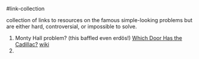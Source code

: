 #link-collection 

collection of links to resources on the famous simple-looking problems but are either hard, controversial, or impossible to solve.

1. Monty Hall problem? (this baffled even erdös!) [Which Door Has the Cadillac?](https://web.archive.org/web/20140413131827/http://www.decisionsciences.org/DecisionLine/Vol30/30_1/vazs30_1.pdf) [wiki](https://en.wikipedia.org/wiki/Monty_Hall_problem)
2. 